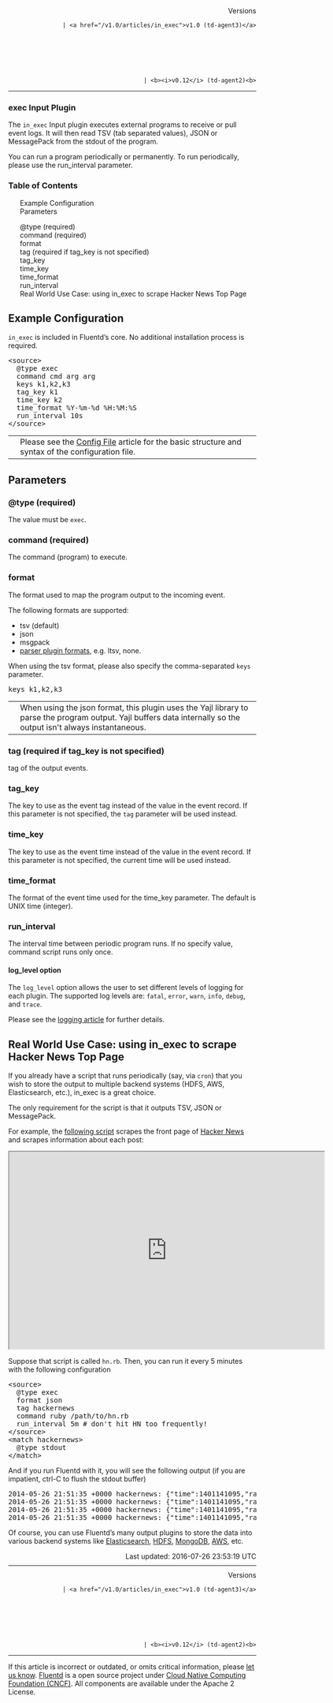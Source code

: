 <section id="main">
<div id="page">
<div class="topic_content">
<article>
<div style="text-align:right">
<div style="text-align:right">
Versions 
  
    
    | <a href="/v1.0/articles/in_exec">v1.0 (td-agent3)</a>
    
  

  

  
    
    | <b><i>v0.12</i> (td-agent2)<b>
</b></b>
</div>
</div>
<hr size="1" style="margin-top: 10px; margin-bottom: 10px; color: rgba(0, 0, 0, .15);"/>
<hgroup>
<h1>exec Input Plugin</h1>
</hgroup>
<p>The <code>in_exec</code> Input plugin executes external programs to receive or pull event logs. It will then read TSV (tab separated values), JSON or MessagePack from the stdout of the program.</p>
<p>You can run a program periodically or permanently. To run periodically, please use the run_interval parameter.</p>
<a name="example-configuration"></a>
<section id="table-of-contents"><h3>Table of Contents</h3>
<ul id="toc">
<li class="toc-item"><a href="#example-configuration">Example Configuration</a></li>
<li class="toc-item"><a href="#parameters">Parameters</a></li>
<ul class="sub-toc">
<li class="sub-toc-item"><a href="#@type-(required)">@type (required)</a></li>
<li class="sub-toc-item"><a href="#command-(required)">command (required)</a></li>
<li class="sub-toc-item"><a href="#format">format</a></li>
<li class="sub-toc-item"><a href="#tag-(required-if-tag_key-is-not-specified)">tag (required if tag_key is not specified)</a></li>
<li class="sub-toc-item"><a href="#tag_key">tag_key</a></li>
<li class="sub-toc-item"><a href="#time_key">time_key</a></li>
<li class="sub-toc-item"><a href="#time_format">time_format</a></li>
<li class="sub-toc-item"><a href="#run_interval">run_interval</a></li>
</ul>
<li class="toc-item"><a href="#real-world-use-case:-using-in_exec-to-scrape-hacker-news-top-page">Real World Use Case: using in_exec to scrape Hacker News Top Page</a></li>
</ul>
</section>
<h2>Example Configuration</h2>
<p><code>in_exec</code> is included in Fluentd’s core. No additional installation process is required.</p>
<pre class="CodeRay">&lt;source&gt;
  @type exec
  command cmd arg arg
  keys k1,k2,k3
  tag_key k1
  time_key k2
  time_format %Y-%m-%d %H:%M:%S
  run_interval 10s
&lt;/source&gt;
</pre>
<table class="note">
<td class="icon"></td>
<td class="content">Please see the <a href="config-file">Config File</a> article for the basic structure and syntax of the configuration file.</td>
</table>
<a name="parameters"></a><h2>Parameters</h2>
<a name="@type-(required)"></a><h3>@type (required)</h3>
<p>The value must be <code>exec</code>.</p>
<a name="command-(required)"></a><h3>command (required)</h3>
<p>The command (program) to execute.</p>
<a name="format"></a><h3>format</h3>
<p>The format used to map the program output to the incoming event.</p>
<p>The following formats are supported:</p>
<ul>
<li>tsv (default)</li>
<li>json</li>
<li>msgpack</li>
<li>
<a href="parser-plugin-overview">parser plugin formats</a>, e.g. ltsv, none.</li>
</ul>
<p>When using the tsv format, please also specify the comma-separated <code>keys</code> parameter.</p>
<pre class="CodeRay">keys k1,k2,k3
</pre>
<table class="note">
<td class="icon"></td>
<td class="content">When using the json format, this plugin uses the Yajl library to parse the program output. Yajl buffers data internally so the output isn't always instantaneous.</td>
</table>
<a name="tag-(required-if-tag_key-is-not-specified)"></a><h3>tag (required if tag_key is not specified)</h3>
<p>tag of the output events.</p>
<a name="tag_key"></a><h3>tag_key</h3>
<p>The key to use as the event tag instead of the value in the event record. If this parameter is not specified, the <code>tag</code> parameter will be used instead.</p>
<a name="time_key"></a><h3>time_key</h3>
<p>The key to use as the event time instead of the value in the event record. If this parameter is not specified, the current time will be used instead.</p>
<a name="time_format"></a><h3>time_format</h3>
<p>The format of the event time used for the time_key parameter. The default is UNIX time (integer).</p>
<a name="run_interval"></a><h3>run_interval</h3>
<p>The interval time between periodic program runs. If no specify value, command script runs only once.</p>
<h4>log_level option</h4>
<p>The <code>log_level</code> option allows the user to set different levels of logging for each plugin. The supported log levels are: <code>fatal</code>, <code>error</code>, <code>warn</code>, <code>info</code>, <code>debug</code>, and <code>trace</code>.</p>
<p>Please see the <a href="logging">logging article</a> for further details.</p>
<a name="real-world-use-case:-using-in_exec-to-scrape-hacker-news-top-page"></a><h2>Real World Use Case: using in_exec to scrape Hacker News Top Page</h2>
<p>If you already have a script that runs periodically (say, via <code>cron</code>) that you wish to store the output to multiple backend systems (HDFS, AWS, Elasticsearch, etc.), in_exec is a great choice.</p>
<p>The only requirement for the script is that it outputs TSV, JSON or MessagePack.</p>
<p>For example, the <a href="https://gist.github.com/kiyoto/1bd903ad1bdd6ac51fcc">following script</a> scrapes the front page of <a href="http://news.ycombinator.com">Hacker News</a> and scrapes information about each post:</p>
<iframe src="https://gist.github.com/kiyoto/1bd903ad1bdd6ac51fcc.pibb?scroll=true" style="width:640px;height:400px"></iframe>
<p>Suppose that script is called <code>hn.rb</code>. Then, you can run it every 5 minutes with the following configuration</p>
<pre class="CodeRay">&lt;source&gt;
  @type exec
  format json
  tag hackernews
  command ruby /path/to/hn.rb
  run_interval 5m # don't hit HN too frequently!
&lt;/source&gt;
&lt;match hackernews&gt;
  @type stdout
&lt;/match&gt;
</pre>
<p>And if you run Fluentd with it, you will see the following output (if you are impatient, ctrl-C to flush the stdout buffer)</p>
<pre class="CodeRay">2014-05-26 21:51:35 +0000 hackernews: {"time":1401141095,"rank":1,"title":"Rap Genius Co-Founder Moghadam Fired","points":128,"user_name":"obilgic","duration":"2 hours ago  ","num_comments":108}
2014-05-26 21:51:35 +0000 hackernews: {"time":1401141095,"rank":2,"title":"Whitewood Under Siege: Wooden Shipping Pallets","points":128,"user_name":"drjohnson","duration":"3 hours ago  ","num_comments":20}
2014-05-26 21:51:35 +0000 hackernews: {"time":1401141095,"rank":3,"title":"Organic Cat Litter Chief Suspect In Nuclear Waste Accident","points":55,"user_name":"timr","duration":"2 hours ago  ","num_comments":12}
2014-05-26 21:51:35 +0000 hackernews: {"time":1401141095,"rank":4,"title":"Do We Really Know What Makes Us Healthy? (2007)","points":27,"user_name":"gwern","duration":"1 hour ago  ","num_comments":9}
</pre>
<p>Of course, you can use Fluentd’s many output plugins to store the data into various backend systems like <a href="free-alternative-to-splunk-by-fluentd">Elasticsearch</a>, <a href="http-to-hdfs">HDFS</a>, <a href="apache-to-mongodb">MongoDB</a>, <a href="apache-to-s3">AWS</a>, etc.</p>
<div style="text-align:right">
  Last updated: 2016-07-26 23:53:19 UTC
  </div>
<hr size="1" style="margin-top: 10px; margin-bottom: 10px; color: rgba(0, 0, 0, .15);"/>
<div style="text-align:right">
Versions 
  
    
    | <a href="/v1.0/articles/in_exec">v1.0 (td-agent3)</a>
    
  

  

  
    
    | <b><i>v0.12</i> (td-agent2)<b>
</b></b>
</div>
<hr size="1" style="margin-top: 10px; margin-bottom: 10px; color: rgba(0, 0, 0, .15);"/>
<p>
    If this article is incorrect or outdated, or omits critical information, please <a href="https://github.com/fluent/fluentd-docs/issues?state=open">let us know</a>. <a href="http://www.fluentd.org/">Fluentd</a> is a  open source project under <a href="https://cncf.io/">Cloud Native Computing Foundation (CNCF)</a>. All components are available under the Apache 2 License.
  </p>
</article>
</div>
<!-- /#topic_content -->
</div>
<!-- /#page -->
</section>